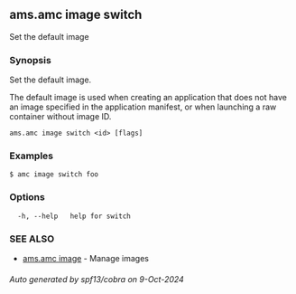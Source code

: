 ## ams.amc image switch

Set the default image

### Synopsis

Set the default image.

The default image is used when creating an application that does not have an image
specified in the application manifest, or when launching a raw container without image ID.


```
ams.amc image switch <id> [flags]
```

### Examples

```
$ amc image switch foo
```

### Options

```
  -h, --help   help for switch
```

### SEE ALSO

* [ams.amc image](ams.amc_image.md)	 - Manage images

###### Auto generated by spf13/cobra on 9-Oct-2024
